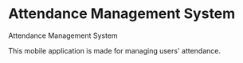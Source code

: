 # Attendance Management System

Attendance Management System

This mobile application is made for managing users' attendance.
